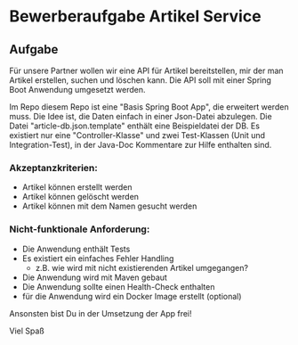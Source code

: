 # Bewerberaufgabe Artikel Service

## Aufgabe ##
Für unsere Partner wollen wir eine API für Artikel bereitstellen, mir der man Artikel erstellen, suchen und löschen kann. Die API soll mit einer Spring Boot Anwendung umgesetzt werden. 

Im Repo diesem Repo ist eine "Basis Spring Boot App", die erweitert werden muss. Die Idee ist, die Daten einfach in einer Json-Datei abzulegen. Die Datei "article-db.json.template" enthält eine Beispieldatei der DB. Es existiert nur eine "Controller-Klasse" und zwei Test-Klassen (Unit und Integration-Test), in der Java-Doc Kommentare zur Hilfe enthalten sind.

### Akzeptanzkriterien:
* Artikel können erstellt werden
* Artikel können gelöscht werden
* Artikel können mit dem Namen gesucht werden

### Nicht-funktionale Anforderung:
* Die Anwendung enthält Tests
* Es existiert ein einfaches Fehler Handling
  * z.B. wie wird mit nicht existierenden Artikel umgegangen? 
* Die Anwendung wird mit Maven gebaut
* Die Anwendung sollte einen Health-Check enthalten
* für die Anwendung wird ein Docker Image erstellt (optional)

Ansonsten bist Du in der Umsetzung der App frei!

Viel Spaß
